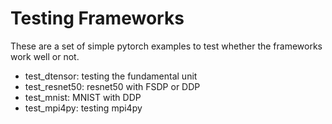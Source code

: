 # Testing Frameworks

These are a set of simple pytorch examples to test whether the frameworks work well or not.

- test_dtensor: testing the fundamental unit
- test_resnet50: resnet50 with FSDP or DDP
- test_mnist: MNIST with DDP
- test_mpi4py: testing mpi4py